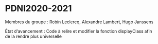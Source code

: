 # PDNI2020-2021
Membres du groupe : 
Robin Leclercq,
Alexandre Lambert,
Hugo Janssens

État d'avancement : 
Code à relire et modifier la fonction displayClass afin de la rendre plus universelle
